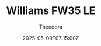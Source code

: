 ---
title: "Williams FW35 LE"
meta_title: ""
description: "Williams FW35 LE by FO 2013 ready to race!"
date: 2025-05-09T07:15:00Z
thumb: 5lF4rqu
mainimage: y9e7KY7
cargallery: ["0AgktcJ"]
categories: ["Car"]
author: "Theodora"
tags: ["Williams", "R2R", "Formula 1", "Formula","FO 2013", "2013", "England"]
draft: false
link: https://modsfire.com/ZCxU56aeOf2ktjC
zipsize: "47 MB"
manu: Williams
brandname: williams-2013
championship: Formula 1
champlogo: f1-2000
country: England
year: 2013
engine: RS27-2013 V8
class: Formula
drivetrain: RWD
power: "763 bhp"
torque: "310"
mass: "642*"
speed: "-"
gb: 7-speed
accel: "- seconds"
creator: FO 2013
version: "-"
csp: "0.2.0"
carname: "Williams FW35"
folder: "fo_2013_williams_le"
livery: "Included"
r2r: 1
host: ModsFire
---
